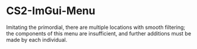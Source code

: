 # CS2-ImGui-Menu
Imitating the primordial, there are multiple locations with smooth filtering; the components of this menu are insufficient, and further additions must be made by each individual.
